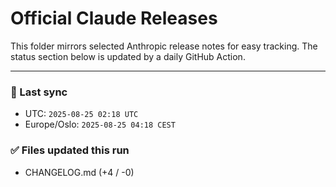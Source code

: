 # Official Claude Releases

This folder mirrors selected Anthropic release notes for easy tracking.
The status section below is updated by a daily GitHub Action.


---

<!-- sync-status:start -->

### 🔄 Last sync
- UTC: `2025-08-25 02:18 UTC`
- Europe/Oslo: `2025-08-25 04:18 CEST`

### ✅ Files updated this run

- CHANGELOG.md (+4 / -0)<!-- sync-status:end -->




